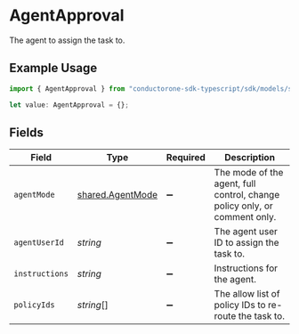 # AgentApproval

The agent to assign the task to.

## Example Usage

```typescript
import { AgentApproval } from "conductorone-sdk-typescript/sdk/models/shared";

let value: AgentApproval = {};
```

## Fields

| Field                                                                     | Type                                                                      | Required                                                                  | Description                                                               |
| ------------------------------------------------------------------------- | ------------------------------------------------------------------------- | ------------------------------------------------------------------------- | ------------------------------------------------------------------------- |
| `agentMode`                                                               | [shared.AgentMode](../../../sdk/models/shared/agentmode.md)               | :heavy_minus_sign:                                                        | The mode of the agent, full control, change policy only, or comment only. |
| `agentUserId`                                                             | *string*                                                                  | :heavy_minus_sign:                                                        | The agent user ID to assign the task to.                                  |
| `instructions`                                                            | *string*                                                                  | :heavy_minus_sign:                                                        | Instructions for the agent.                                               |
| `policyIds`                                                               | *string*[]                                                                | :heavy_minus_sign:                                                        | The allow list of policy IDs to re-route the task to.                     |
